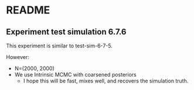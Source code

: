 # README

## Experiment test simulation 6.7.6

This experiment is similar to test-sim-6-7-5.

However:
- N=(2000, 2000)
- We use Intrinsic MCMC with coarsened posteriors
    - I hope this will be fast, mixes well, and recovers the simulation truth.

